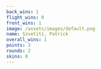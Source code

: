 ```yaml
---
back_wins: 1
flight_wins: 0
front_wins: 1
image: /assets/images/default.png
name: Szvetitz, Patrick
overall_wins: 1
points: 3
rounds: 2
skins: 0
---
```

